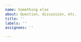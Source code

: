 ```yaml
---
name: Something else
about: Question, discussion, etc.
title: ''
labels: ''
assignees: ''

---
```


